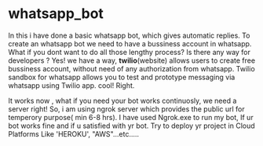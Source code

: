 # whatsapp_bot

In this i have done a basic whatsapp bot, which gives automatic replies. 
To create an whatsapp bot we need to have a bussiness account in whatsapp. 
What if you dont want to do all those lengthy process? Is there any way for developers ? 
Yes! we have a way, **twilio**(website) allows users to create free bussiness account, without need of any authorization from whatsapp. 
Twilio sandbox for whatsapp allows you to test and prototype messaging via whatsapp using Twilio app. cool! Right.

It works now , what if you need your bot works continuosly, we need a server right! So, i am using ngrok server which provides the public url for temperory purpose( min 6-8 hrs).
I have used Ngrok.exe to run my bot, If ur bot works fine and if u satisfied with yr bot. Try to deploy yr project in Cloud Platforms Like 'HEROKU', "AWS"...etc.....
